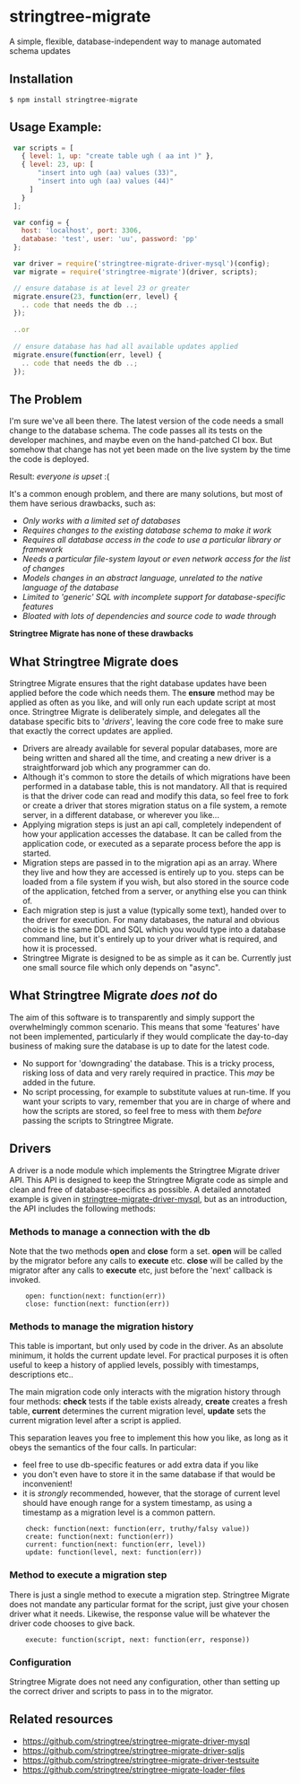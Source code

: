 # stringtree-migrate

A simple, flexible, database-independent way to manage automated schema updates

## Installation

    $ npm install stringtree-migrate

## Usage Example:
```js
 var scripts = [
   { level: 1, up: "create table ugh ( aa int )" },
   { level: 23, up: [
       "insert into ugh (aa) values (33)",
       "insert into ugh (aa) values (44)"
     ]
   }
 ];

 var config = {
   host: 'localhost', port: 3306,
   database: 'test', user: 'uu', password: 'pp'
 };

 var driver = require('stringtree-migrate-driver-mysql')(config);
 var migrate = require('stringtree-migrate')(driver, scripts);

 // ensure database is at level 23 or greater
 migrate.ensure(23, function(err, level) {
   .. code that needs the db ..;
 });
 
 ..or
  
 // ensure database has had all available updates applied
 migrate.ensure(function(err, level) {
   .. code that needs the db ..;
 });
```

## The Problem

I'm sure we've all been there. The latest version of the code needs a small change to the database schema.
The code passes all its tests on the developer machines, and maybe even on the hand-patched CI box.
But somehow that change has not yet been made on the live system by the time the code is deployed.

Result: _everyone is upset_ :(

It's a common enough problem, and there are many solutions, but most of them have serious drawbacks, such as:

* _Only works with a limited set of databases_
* _Requires changes to the existing database schema to make it work_
* _Requires all database access in the code to use a particular library or framework_
* _Needs a particular file-system layout or even network access for the list of changes_
* _Models changes in an abstract language, unrelated to the native language of the database_
* _Limited to 'generic' SQL with incomplete support for database-specific features_
* _Bloated with lots of dependencies and source code to wade through_

**Stringtree Migrate has none of these drawbacks**

## What Stringtree Migrate does

Stringtree Migrate ensures that the right database updates have been applied before the code which needs them. The **ensure** method may be applied as often as you like, and will only run each update script at most once. Stringtree Migrate is deliberately simple, and delegates all the database specific bits to '_drivers_', leaving the core code free to make sure that exactly the correct updates are applied. 

* Drivers are already available for several popular databases, more are being written and shared all the time, and creating a new driver is a straightforward job which any programmer can do.
* Although it's common to store the details of which migrations have been performed in a database table, this is not mandatory. All that is required is that the driver code can read and modify this data, so feel free to fork or create a driver that stores migration status on a file system, a remote server, in a different database, or wherever you like...
* Applying migration steps is just an api call, completely independent of how your application accesses the database. It can be called from the application code, or executed as a separate process before the app is started.
* Migration steps are passed in to the migration api as an array. Where they live and how they are accessed is entirely up to you. steps can be loaded from a file system if you wish, but also stored in the source code of the application, fetched from a server, or anything else you can think of.
* Each migration step is just a value (typically some text), handed over to the driver for execution. For many databases, the natural and obvious choice is the same DDL and SQL which you would type into a database command line, but it's entirely up to your driver what is required, and how it is processed.
* Stringtree Migrate is designed to be as simple as it can be. Currently just one small source file which only depends on "async".

## What Stringtree Migrate _does not_ do

The aim of this software is to transparently and simply support the overwhelmingly common scenario. This means that some 'features' have not been implemented, particularly if they would complicate the day-to-day business of making sure the database is up to date for the latest code.  

* No support for 'downgrading' the database. This is a tricky process, risking loss of data and very rarely required in practice. This _may_ be added in the future.
* No script processing, for example to substitute values at run-time. If you want your scripts to vary, remember that you are in charge of where and how the scripts are stored, so feel free to mess with them _before_ passing the scripts to Stringtree Migrate.

## Drivers

A driver is a node module which implements the Stringtree Migrate driver API. This API is designed to keep the Stringtree Migrate code as simple and clean and free of database-specifics as possible. A detailed annotated example is given in [stringtree-migrate-driver-mysql](https://github.com/stringtree/stringtree-migrate-driver-mysql), but as an introduction, the API includes the following methods:

### Methods to manage a connection with the db
  Note that the two methods **open** and **close** form a set.
  **open** will be called by the migrator before any calls to **execute** etc.
  **close** will be called by the migrator after any calls to **execute** etc, just before the 'next' callback is invoked.
```
	open: function(next: function(err))
	close: function(next: function(err))
```

### Methods to manage the migration history
  This table is important, but only used by code in the driver. As an absolute minimum, it holds the current update level. For practical purposes it is often useful to keep a history of applied levels, possibly with timestamps, descriptions etc.. 

  The main migration code only interacts with the migration history through four methods: **check** tests if the table exists already, **create** creates a fresh table, **current** determines the current migration level, **update** sets the current migration level after a script is applied.

   This separation leaves you free to implement this how you like, as long as it obeys the semantics of the four calls. In particular:
   * feel free to use db-specific features or add extra data if you like
   * you don't even have to store it in the same database if that would be inconvenient!
   * it is _strongly_ recommended, however, that the storage of current level should have enough range for a system timestamp, as using a timestamp as a migration level is a common pattern.
```
	check: function(next: function(err, truthy/falsy value))
	create: function(next: function(err))
	current: function(next: function(err, level))
	update: function(level, next: function(err))
```

### Method to execute a migration step

  There is just a single method to execute a migration step. Stringtree Migrate does not mandate any particular format for the script, just give your chosen driver what it needs. Likewise, the response value will be whatever the driver code chooses to give back.
```
	execute: function(script, next: function(err, response))
```
### Configuration

Stringtree Migrate does not need any configuration, other than setting up the correct driver and scripts to pass in to the migrator.

## Related resources

* https://github.com/stringtree/stringtree-migrate-driver-mysql
* https://github.com/stringtree/stringtree-migrate-driver-sqljs
* https://github.com/stringtree/stringtree-migrate-driver-testsuite
* https://github.com/stringtree/stringtree-migrate-loader-files

